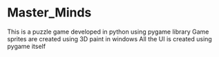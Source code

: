 # Master_Minds
This is a puzzle game developed in python using pygame library
Game sprites are created using 3D paint in windows
All the UI is created using pygame itself 

